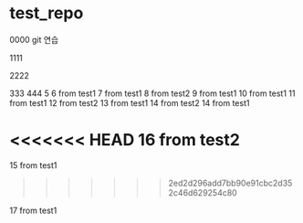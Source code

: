 # test_repo
0000
git 연습

1111

2222

333
444
5
6 from test1
7 from test1
8 from test2
9 from test1
10 from test1
11 from test1
12 from test2
13 from test1
14 from test2
14 from test1

<<<<<<< HEAD
16 from test2
=======
15 from test1
>>>>>>> 2ed2d296add7bb90e91cbc2d352c46d629254c80

17 from test1
